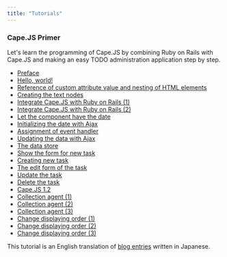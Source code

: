 ```yaml
---
title: "Tutorials"
---
```

<a class="anchor" id="capejs-primer"></a>
### Cape.JS Primer

Let's learn the programming of Cape.JS by combining Ruby on Rails with Cape.JS and making an easy TODO administration application step by step.

* [Preface](./capejs_primer)
* [Hello, world!](./capejs_primer/01_hello_world)
* [Reference of custom attribute value and nesting of HTML elements](./capejs_primer/02_custom_attributes_and_nested_elements)
* [Creating the text nodes](./capejs_primer/03_creating_text_nodes)
* [Integrate Cape.JS with Ruby on Rails (1)](./capejs_primer/04_rails_integration1)
* [Integrate Cape.JS with Ruby on Rails (2)](./capejs_primer/05_rails_integration2)
* [Let the component have the date](./capejs_primer/06_let_the_component_have_the_date)
* [Initializing the date with Ajax](./capejs_primer/07_initializing_the_date_with_ajax)
* [Assignment of event handler](./capejs_primer/08_assignment_of_event_handler)
* [Updating the data with Ajax](./capejs_primer/09_updating_the_data_with_ajax)
* [The data store](./capejs_primer/10_the_data_store)
* [Show the form for new task](./capejs_primer/11_form_for_new_task)
* [Creating new task](./capejs_primer/12_creating_new_task)
* [The edit form of the task](./capejs_primer/13_editing_task)
* [Update the task](./capejs_primer/14_updating_task)
* [Delete the task](./capejs_primer/15_deleting_task)
* [Cape.JS 1.2](./capejs_primer/16_capejs_1_2)
* [Collection agent (1)](./capejs_primer/17_collection_agent1)
* [Collection agent (2)](./capejs_primer/18_collection_agent2)
* [Collection agent (3)](./capejs_primer/19_collection_agent3)
* [Change displaying order (1)](./capejs_primer/20_reordering1)
* [Change displaying order (2)](./capejs_primer/21_reordering2)
* [Change displaying order (3)](./capejs_primer/22_reordering3)

<div class="note">
This tutorial is an English translation of <a href="http://www.oiax.jp/rails/capejs_primer.html">blog entries</a> written in Japanese.
</div>
